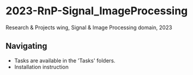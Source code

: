 # 2023-RnP-Signal_ImageProcessing
Research &amp; Projects wing, Signal &amp; Image Processing domain, 2023

## Navigating

- Tasks are available in the 'Tasks' folders.
- Installation instruction
